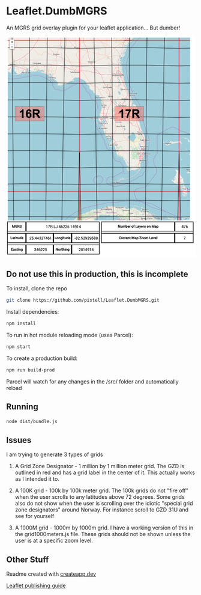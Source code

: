 # Leaflet.DumbMGRS

An MGRS grid overlay plugin for your leaflet application... But dumber!

![screenshot](./src/img/screenshot.png)

## Do not use this in production, this is incomplete

To install, clone the repo

```sh
git clone https://github.com/pistell/Leaflet.DumbMGRS.git
```

Install dependencies:

```sh
npm install
```

To run in hot module reloading mode (uses Parcel):

```sh
npm start
```

To create a production build:

```sh
npm run build-prod
```

Parcel will watch for any changes in the /src/ folder and automatically reload

## Running

```sh
node dist/bundle.js
```

## Issues

I am trying to generate 3 types of grids

1. A Grid Zone Designator - 1 million by 1 million meter grid. The GZD is outlined in red and has a grid label in the center of it. This actually works as I intended it to.
2. A 100K grid - 100k by 100k meter grid. The 100k grids do not "fire off" when the user scrolls to any latitudes above 72 degrees. Some grids also do not show when the user is scrolling over the idiotic "special grid zone designators" around Norway. For instance scroll to GZD 31U and see for yourself

3. A 1000M grid - 1000m by 1000m grid. I have a working version of this in the grid1000meters.js file. These grids should not be shown unless the user is at a specific zoom level.

## Other Stuff

Readme created with [createapp.dev](https://createapp.dev/)

[Leaflet publishing guide](https://github.com/Leaflet/Leaflet/blob/master/PLUGIN-GUIDE.md)
